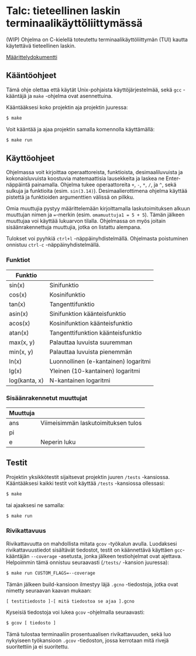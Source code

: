 # Talc: tieteellinen laskin terminaalikäyttöliittymässä
(WIP) Ohjelma on C-kielellä toteutettu terminaalikäyttöliittymän (TUI) kautta käytettävä tieteellinen laskin. 

[Määrittelydokumentti](https://github.com/TatuLaras/talc/blob/master/docs/m%C3%A4%C3%A4rittely.md)

## Kääntöohjeet
Tämä ohje olettaa että käytät Unix-pohjaista käyttöjärjestelmää, sekä `gcc` -kääntäjä ja `make` -ohjelma ovat asennettuina. 

Kääntääksesi koko projektin aja projektin juuressa:
```bash
$ make
```

Voit kääntää ja ajaa projektin samalla komennolla käyttämällä:

```bash
$ make run
```


## Käyttöohjeet
Ohjelmassa voit kirjoittaa operaattoreista, funktioista, desimaaliluvuista ja kokonaisluvuista koostuvia matemaattisia lausekkeita ja laskea ne Enter-näppäintä painamalla.
Ohjelma tukee operaattoreita `+`, `-`, `*`, `/`, ja `^`, sekä sulkuja ja funktioita (esim. `sin(3.14)`).
Desimaalierottimena ohjelma käyttää pistettä ja funktioiden argumenttien välissä on pilkku.

Omia muuttujia pystyy määrittelemään kirjoittamalla laskutoimituksen alkuun muuttujan nimen ja `=`-merkin (esim. `omamuuttuja1 = 5 + 5`).
Tämän jälkeen muuttujaa voi käyttää lukuarvon tilalla.
Ohjelmassa on myös joitain sisäänrakennettuja muuttujia, jotka on listattu alempana.

Tulokset voi pyyhkiä `ctrl+l` -näppäinyhdistelmällä. Ohjelmasta poistuminen onnistuu `ctrl-c` -näppäinyhdistelmällä.

### Funktiot
| Funktio | |
| --- | --- |
| sin(x) | Sinifunktio |
| cos(x) | Kosinifunktio |
| tan(x) | Tangenttifunktio |
| asin(x) | Sinifunktion käänteisfunktio |
| acos(x) | Kosinifunktion käänteisfunktio |
| atan(x) | Tangenttifunktion käänteisfunktio |
| max(x, y) | Palauttaa luvuista suuremman |
| min(x, y) | Palauttaa luvuista pienemmän |
| ln(x) | Luonnollinen (e-kantainen) logaritmi |
| lg(x) | Yleinen (10-kantainen) logaritmi |
| log(kanta, x) | N-kantainen logaritmi |

### Sisäänrakennetut muuttujat

| Muuttuja | |
| --- | --- |
| ans | Viimeisimmän laskutoimituksen tulos |
| pi ||
| e | Neperin luku|

## Testit
Projektin yksikkötestit sijaitsevat projektin juuren `/tests` -kansiossa. Kääntääksesi kaikki testit voit käyttää `/tests` -kansiossa ollessasi:
```bash
$ make
```
tai ajaaksesi ne samalla:
```bash
$ make run
```


### Rivikattavuus
Rivikattavuutta on mahdollista mitata `gcov` -työkalun avulla. Luodaksesi rivikattavuustiedot sisältävät tiedostot, testit on käännettävä käyttäen `gcc`-kääntäjän `--coverage` -asetusta, jonka jälkeen testiohjelmat ovat ajettava. Helpoimmin tämä onnistuu seuraavasti (`/tests/` -kansion juuressa):

```bash
$ make run CUSTOM_FLAGS=--coverage
```

Tämän jälkeen build-kansioon ilmestyy läjä `.gcno` -tiedostoja, jotka ovat nimetty seuraavan kaavan mukaan:
```
[ testitiedosto ]-[ mitä tiedostoa se ajaa ].gcno
```

Kyseisiä tiedostoja voi lukea `gcov` -ohjelmalla seuraavasti:
```bash
$ gcov [ tiedosto ]
```

Tämä tulostaa terminaaliin prosentuaalisen rivikattavuuden, sekä luo nykyiseen työkansioon `.gcov` -tiedoston, jossa kerrotaan mitä rivejä suoritettiin ja ei suoritettu.
